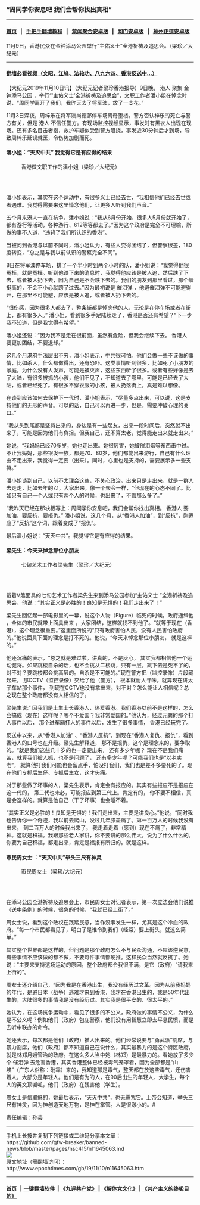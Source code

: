 ### “周同学你安息吧 我们会帮你找出真相”
------------------------

#### [首页](https://github.com/gfw-breaker/banned-news/blob/master/README.md) &nbsp;&nbsp;|&nbsp;&nbsp; [手把手翻墙教程](https://github.com/gfw-breaker/guides/wiki) &nbsp;&nbsp;|&nbsp;&nbsp; [禁闻聚合安卓版](https://github.com/gfw-breaker/bn-android) &nbsp;&nbsp;|&nbsp;&nbsp; [网门安卓版](https://github.com/oGate2/oGate) &nbsp;&nbsp;|&nbsp;&nbsp; [神州正道安卓版](https://github.com/SzzdOgate/update) 



<div><img alt="" class="aligncenter wp-post-image" src="http://i.epochtimes.com/assets/uploads/2019/11/1911090454402188-600x400.jpg"/>
<div class="red16 caption">
 11月9日，香港民众在金钟添马公园举行“主佑义士”全港祈祷及追思会。（梁珍／大纪元）
</div>
</div><hr/>

#### [翻墙必看视频（文昭、江峰、法轮功、八九六四、香港反送中...）](https://github.com/gfw-breaker/banned-news/blob/master/pages/links.md)

<div><p>
 【大纪元2019年11月10日讯】（大纪元记者梁珍香港报导）9日晚，
 <ok href="http://www.epochtimes.com/gb/tag/%E6%B8%AF%E4%BA%BA.html">
  港人
 </ok>
 聚集
 <ok href="http://www.epochtimes.com/gb/tag/%E9%87%91%E9%92%9F%E6%B7%BB%E9%A9%AC%E5%85%AC%E5%9B%AD.html">
  金钟添马公园
 </ok>
 ，举行“‘主佑义士’全港祈祷及追思会”，文职工作者潘小姐在悼念时说，“周同学离开了我们，我昨天去了将军澳，放了一支花。”
</p>
<p>
 11月3日深夜，周梓乐在将军澳尚德邨停车场离奇堕楼。警方否认梓乐的死亡与警方有关，但是
 <ok href="http://www.epochtimes.com/gb/tag/%E6%B8%AF%E4%BA%BA.html">
  港人
 </ok>
 不信任警方。有现场监控视频显示，事发时有黑衣人出现在现场。还有多名目击者指，救护车疑似受到警方阻挠，事发近30分钟后才到场，导致周梓乐延误就医，令伤势加剧而死。
</p>
<h4>
 潘小姐：“天灭中共” 我觉得它是有应得的结果
</h4>
<figure class="wp-caption aligncenter" id="attachment_11645085" style="width: 450px">
 <ok href="http://i.epochtimes.com/assets/uploads/2019/11/WhatsApp-Image-2019-11-09-at-18.28.21.jpeg">
  <img alt="" class="wp-image-11645085 size-medium" src="http://i.epochtimes.com/assets/uploads/2019/11/WhatsApp-Image-2019-11-09-at-18.28.21-450x338.jpeg"/>
 </ok>
 <br/><figcaption class="wp-caption-text">
  香港做文职工作的潘小姐（梁珍／大纪元）
 </figcaption><br/>
</figure><br/>
<p>
 潘小姐表示，其实在这个运动中，有很多义士已经去世，“我相信他们已经去世或者遇难。我觉得需要来这里悼念他们，让更多人听到我们声音。”
</p>
<p>
 五个月来港人一直在抗争，潘小姐说：“我从6月份开始，很多人5月份就开始了，都有游行等活动，各种游行、612等等都去了。”因为这个政府是完全不可理喻，所做的事不人道，“违背了我们所认识的香港”。
</p>
<p>
 当被问到香港与以前不同时，潘小姐认为，有些人变得团结了，但警察很差，180度转变，“总之是与我以前认识的警察完全不同”。
</p>
<p>
 8日在将军澳停车场，排了一个半小时到两个小时的队，潘小姐说：“我觉得他很冤枉，就是冤枉。听到他跌下来的消息时，我觉得他应该是被人追，然后跌了下去，或者被人扔下去，因为自己是不会跌下去的。我们的朋友到那里看过，那个墙挺高的，不会不小心就跨了过去。”因为最初说是
 <ok href="http://www.epochtimes.com/gb/tag/%E5%82%AC%E6%B3%AA%E5%BC%B9.html">
  催泪弹
 </ok>
 ，他避催泪弹不可能避得开，在那里不可能避，应该是被人追，或者被人扔下去的。
</p>
<p>
 “很伤感，因为很多人都去了，整条街都是悼念他的人，无论是在停车场或者在街上，都有很多人。” 潘小姐，看到很多手足陆续走了，香港是否还有希望？“下一步我不知道，但是我觉得有希望。”
</p>
<p>
 潘小姐还说：“因为我不是走在很前面，虽然有危险，但我会继续下去。
 <ok href="http://www.epochtimes.com/gb/tag/%E9%A6%99%E6%B8%AF%E4%BA%BA.html">
  香港人
 </ok>
 要更加团结，不要退却。”
</p>
<p>
 这几个月港府手法层出不穷，潘小姐表示，中共很可怕。他们会做一些不该做的事情，比如杀人，什么都做得出，还有恐吓。这类事情听到很多，比如死了小朋友的家庭，为什么没有人发声，可能是被灭声，这些东西听了很多。或者有些好像是去了大陆，有很多被抓的小孩，他们不见了，不知道去了哪里，可能是已经去了大陆，或者已经死了。有很多不穿衣服的小孩，被人扔落街上，真是难以想像。
</p>
<p>
 在谈到应该如何去保护下一代时，潘小姐表示，“尽量多点出来，可以说，这是支持他们的无形的声音。可以的话，自己可以再进一步，但是，需要冲破心理的关口。”
</p>
<p>
 “我从头到尾都是坚持出来的，身边是有一些朋友，出来一段时间后，突然就不出来了，可能是因为他们有负担。但我自己，还不算太老，觉得能走出来就走出来。”
</p>
<p>
 她说，“我妈妈已经70多岁，她也走出来。她很厉害，她被催泪烟等东西击中过。不止我妈妈，那些银发一族，都是70、80岁，他们都能出来游行，自己有什么理由不走出来，我觉得一定要（出来）。同时，心里也是支持的，需要展示多一些支持。”
</p>
<p>
 潘小姐谈到自己，以前不太理会这些，不关心政治。出来只是走出来，就是一群人去走走，比如去年的7.1，大家出来，像一个聚会一样，“但现在的心态不同了。比如只有自己一个人或只有两个人的时候，也出来了，不管那么多了。”
</p>
<p>
 “我昨天已经在那块板写上：周同学你安息吧，我们会帮你找出真相。
 <ok href="http://www.epochtimes.com/gb/tag/%E9%A6%99%E6%B8%AF%E4%BA%BA.html">
  香港人
 </ok>
 要加油，要反抗，要报仇。” 潘小姐说，这几个月，从“香港人加油”，到“反抗”，刚适应了“反抗”这个词，跟着变成了“报仇”。
</p>
<p>
 最后潘小姐说：“天灭中共”。我觉得它是有应得的结果。
</p>
<h4>
 梁先生：今天来悼念那位小朋友
</h4>
<figure class="wp-caption aligncenter" id="attachment_11644055" style="width: 600px">
 <ok href="http://i.epochtimes.com/assets/uploads/2019/11/1911090454472188.jpg">
  <img alt="" class="wp-image-11644055 size-large" src="http://i.epochtimes.com/assets/uploads/2019/11/1911090454472188-600x450.jpg"/>
 </ok>
 <br/><figcaption class="wp-caption-text">
  七旬艺术工作者梁先生（梁珍／大纪元）
 </figcaption><br/>
</figure><br/>
<p>
 戴着V煞面具的七旬艺术工作者梁先生来到添马公园参加“主佑义士 ”全港祈祷及追思会，他说：“其实正义是必胜的！良知是无惧的！我们走出来了！”
</p>
<p>
 梁先生回忆起一部电影里的一幕，说这个人物（Figure）临死的时候，政府通缉他 ，全体的市民就带上面具出来 ，大家团结，这样就找不到他了。“就等于现在（香港），这个理念很重要。”这里面所说的“只有政府害怕人民，没有人民害怕政府的。”他说面具下面的理念是打不死的。他说，“今天来悼念那位小朋友， 就是这样的。”
</p>
<p>
 他还沉痛的表示，“总之就是难过啦。讲真的，不是灰心， 其实我都相信他一个运动健将。如果跳楼自杀的话，也不会挑从二楼跳，只有一层，跳下去是死不了的，对不对？要跳楼都会挑高层的。自杀是不可能的。”现在警方把（监控录像）片段藏起来， 那CCTV（监控录像）交给了他（警方）， 根本就耐人寻味。就算现在讲太子车站那个事件， 到现在CCTV也没有拿出来，对不对？怎么能让人相信呢？总之现在整个政府都没有人相信的了。
</p>
<p>
 梁先生说:“ 因我们是土生土长香港人，热爱香港。我们香港以前不是这样的，怎么会搞成（现在）这样呢？哪个不爱国？我非常爱国的。”他认为，经过元朗的那个打人事件以后， 那个进车厢打人的事件以后，发生了很多事情， 香港已经玩完了。
</p>
<p>
 反送中以来，从“香港人加油” 、“香港人反抗”，到现在“香港人复仇、报仇”，看到香港人的口号也在升级。梁先生解释道， 那不是报仇，这个是理念来的，要争取的。“就是我们这些几十岁的也一定要出来， 还有多少年呢？ 现在不是我们痛苦，就算我们被人抓，也不是问题了， 还有多少年呢？可能我们也是“以老卖老”， 就算他打我们可能也会留点手，怕没打我们，我们也是差不多要死的了。现在他们专抓后生仔、专抓后生女，这才头痛。
</p>
<p>
 对于那些做了坏事的人，梁先生表示，肯定会有报应的。其实有些报应不是报应在这一代的， 第二代也未必，可能报应到第三代上。肯定有的， 你不要不相信，真是会这样的。就算是他自己（干了坏事）也会睡不着。
</p>
<p>
 “其实正义是必胜的！良知是无惧的！我们走出来，主要是讲良心。”他说，“同时我也告诉你一个奇迹，我以前去爬山，没过几年膝盖痛了。第一百万人的时候我没有出来， 到二百万人的时候我出来了， 我走着走着（感到）现在不痛了，非常精神。这就是积福。我跟那些老人家讲，你不要讲的那么伟大，说为了什么什么的。你要为自己积福，都走出来，肯定是福报有所归的。就是这样。
</p>
<h4>
 市民周女士 ：“天灭中共”举头三尺有神灵
</h4>
<figure class="wp-caption aligncenter" id="attachment_11645088" style="width: 450px">
 <ok href="http://i.epochtimes.com/assets/uploads/2019/11/WhatsApp-Image-2019-11-09-at-18.30.55.jpeg">
  <img alt="" class="wp-image-11645088 size-medium" src="http://i.epochtimes.com/assets/uploads/2019/11/WhatsApp-Image-2019-11-09-at-18.30.55-450x338.jpeg"/>
 </ok>
 <br/><figcaption class="wp-caption-text">
  市民周女士（梁珍/大纪元）
 </figcaption><br/>
</figure><br/>
<p>
 在添马公园全港祈祷及追思会上，市民周女士对记者表示，第一次立法会他们说推《送中条例》的时候，很急的时候，“我就已经上街了。”
</p>
<p>
 周女士说，看到这个政权在践踏民意，当作没事发生一样，尤其是这个冷血的政府。“每一个市民都看见了，明白了是谁令到我们（经常）要上街头，就这么简单。”
</p>
<p>
 其实整个世界都是这样的，但问题是那个政府怎么不与民众沟通，不应该逆民意，有些事情不应该做的都不做，不要每件事情都硬推。这样民众当然就反抗了。她说：“主要来支持这场运动的原因，整个政府都令我很不满，是它（政府）“请我来上街的”。
</p>
<p>
 周女士还介绍自己，“因为我是在香港出生，我没有经历过文革。因为从前我妈妈的年代，是避日本（战争）逃难才来到香港，我才在香港出生的，我是50年代出生的，大陆很多的事情我是没有经历过。其实我是很平安的、很太平的。”
</p>
<p>
 她认为，在这场抗争运动中，看见了很多的不公义，政府做的事情不公义，为什么是不公义呢？例如他们（政府）包庇警察，他们没有用智慧立即去平息民愤，而是去听中联办的命令。
</p>
<p>
 她还表示，每次都是他们（政府）推人出来的。他们经常说要与“勇武派”割席，与暴力割席，他们（政府）都不知道自己在说什么，其实最暴力的是这个特区政府，就是林郑月娥管治的政府。在这么多人当中她（林郑）是最暴力的。看她放了多少个
 <ok href="http://www.epochtimes.com/gb/tag/%E5%82%AC%E6%B3%AA%E5%BC%B9.html">
  催泪弹
 </ok>
 去危害香港，其实香港整体已经被毒气笼罩着，因为全部都是“山埃”（广东人俗称：砒霜）来的，我知道那是毒气，整天都在放这些毒气，还伤害着人，大部分是年轻人。他们是有为的人，在90后出生的年轻人、大学生，每个人的英文顶呱呱，他们（政府）在残害他（学生）。
</p>
<p>
 周女士是信耶稣的，她最后表示，“天灭中共”，也无需咒它。上帝会知道，举头三尺有神灵，因为神创造天地万物，是神在掌管。人是很渺小的。#
</p>
<p>
 责任编辑：孙芸
</p>
</div>
<hr/>
手机上长按并复制下列链接或二维码分享本文章：<br/>
https://github.com/gfw-breaker/banned-news/blob/master/pages/nsc415/n11645063.md <br/>
<a href='https://github.com/gfw-breaker/banned-news/blob/master/pages/nsc415/n11645063.md'><img src='https://github.com/gfw-breaker/banned-news/blob/master/pages/nsc415/n11645063.md.png'/></a> <br/>
原文地址（需翻墙访问）：http://www.epochtimes.com/gb/19/11/10/n11645063.htm


------------------------
#### [首页](https://github.com/gfw-breaker/banned-news/blob/master/README.md) &nbsp;|&nbsp; [一键翻墙软件](https://github.com/gfw-breaker/nogfw/blob/master/README.md) &nbsp;| [《九评共产党》](https://github.com/gfw-breaker/9ping.md/blob/master/README.md#九评之一评共产党是什么) | [《解体党文化》](https://github.com/gfw-breaker/jtdwh.md/blob/master/README.md) | [《共产主义的终极目的》](https://github.com/gfw-breaker/gczydzjmd.md/blob/master/README.md)


<img src='http://gfw-breaker.win/banned-news/pages/nsc415/n11645063.md' width='0px' height='0px'/>